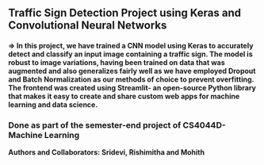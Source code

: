 ## Traffic Sign Detection Project using Keras and Convolutional Neural Networks ##

#### => In this project, we have trained a CNN model using Keras to accurately detect and classify an input image containing a traffic sign. The model is robust to image variations, having been trained on data that was augmented and also generalizes fairly well as we have employed Dropout and Batch Normalization as our methods of choice to prevent overfitting. The frontend was created using Streamlit- an open-source Python library that makes it easy to create and share custom web apps for machine learning and data science. ####

### Done as part of the semester-end project of CS4044D- Machine Learning ###

**Authors and Collaborators: Sridevi, Rishimitha and Mohith**
